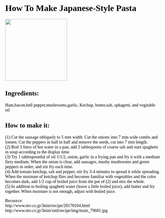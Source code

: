 <!DOCTYPE html>
<html>
<head>
</head>
<body>
<h1><font face="verdana" color="black">How To Make Japanese-Style Pasta</h1></font>
<img src="http://www.ntv.co.jp/3min/xml/recipe/img/main_79681.jpg" width="200" height="200">
<h2><font face="verdana" color="black">Ingredients:</h2></font>
<p><font face="verdana" color="black">
Ham,bacon,bell pepper,mushrooms,garlic, Kechup, butter,salt, sphagetti, and vegitable oil</font>
<h2><font face="verdana" color="black">How to make it:</font></h2>
<p><font face="verdana" color="black">(1)
Cut the sausage obliquely to 5 mm width. Cut the onions into 7 mm wide combs and loosen. Cut the peppers in half in half and remove the seeds, cut into 7 mm length.
<br>(2)
Boil 3 liters of hot water in a pan, add 2 tablespoons of coarse salt and start spaghetti in soup according to the display time.
<br>(3)
Try 1 tablespoonful of oil 1/1/2, onion, garlic in a frying pan and fry it with a medium fiery medium. When the onion is clear, add sausages, mushy mushrooms and green peppers in order, and stir fry each time.
<br>(4)
Add tomato ketchup, salt and pepper, stir fry 3-4 minutes to spread it while spreading. When the moisture of ketchup flies and becomes familiar with vegetables and the color becomes dark, add 1/2 cup of boiled juice from the pot of (2) and mix the whole.
<br>(5)
In addition to boiling spaghetti water (leave a little boiled juice), add butter and fry together. When moisture is not enough, adjust with boiled juice.</font>
<br>
</p><font face="verdana" color="black">Recuorce:
<br>
http://www.ntv.co.jp/3min/recipe/20170104.html</font>
<br>
<font face="verdana" color="black">http://www.ntv.co.jp/3min/xml/recipe/img/main_79681.jpg</font>
</p>
</body>
</html>
